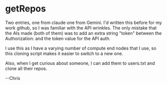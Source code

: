 getRepos
========

Two entries, one from claude one from Gemini.  I'd written this before for my
work github, so I was familiar with the API wrinkles.  The only mistake that
the AIs made (both of them) was to add an extra string "token" between
the Authorization: and the token value for the API auth.

I use this as I have a varying number of compute end nodes that I use, so
this cloning script makes it easier to switch to a new one.

Also, when I get curious about someone, I can add them to users.txt
and clone all their repos.

--Chris